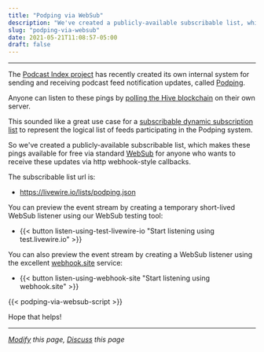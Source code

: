 ```yaml
---
title: "Podping via WebSub"
description: "We've created a publicly-available subscribable list, which makes Podping notifications available for free via standard WebSub."
slug: "podping-via-websub"
date: 2021-05-21T11:08:57-05:00
draft: false
---
```


---

The [Podcast Index project](https://podcastindex.org/) has recently created its own internal system for sending and receiving podcast feed notification updates, called [Podping](https://podping.cloud/).

Anyone can listen to these pings by [polling the Hive blockchain](https://github.com/Podcastindex-org/podping.cloud#simple-watcher-simple-watcherpy) on their own server.

This sounded like a great use case for a [subscribable dynamic subscription list](/aggregator-hubs#podcast-host-scenario) to represent the logical list of feeds participating in the Podping system.

So we've created a publicly-available subscribable list, which makes these pings available for free via standard [WebSub](https://www.w3.org/TR/websub) for anyone who wants to receive these updates via http webhook-style callbacks.

The subscribable list url is:
* https://livewire.io/lists/podping.json

You can preview the event stream by creating a temporary short-lived WebSub listener using our WebSub testing tool:
* {{< button listen-using-test-livewire-io "Start listening using test.livewire.io" >}}

You can also preview the event stream by creating a WebSub listener using the excellent [webhook.site](https://webhook.site/) service:
* {{< button listen-using-webhook-site "Start listening using webhook.site" >}}

{{< podping-via-websub-script >}}

Hope that helps!

---

*[Modify](https://github.com/skymethod/livewire-web/blob/master/content/posts/podping-via-websub.md) this page, [Discuss](https://github.com/skymethod/livewire-web/discussions) this page*
